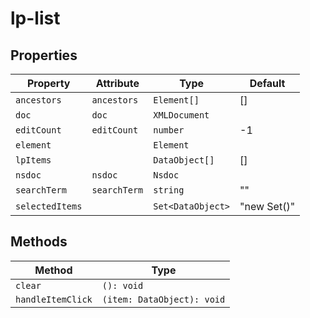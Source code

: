 # lp-list

## Properties

| Property        | Attribute    | Type              | Default     |
|-----------------|--------------|-------------------|-------------|
| `ancestors`     | `ancestors`  | `Element[]`       | []          |
| `doc`           | `doc`        | `XMLDocument`     |             |
| `editCount`     | `editCount`  | `number`          | -1          |
| `element`       |              | `Element`         |             |
| `lpItems`       |              | `DataObject[]`    | []          |
| `nsdoc`         | `nsdoc`      | `Nsdoc`           |             |
| `searchTerm`    | `searchTerm` | `string`          | ""          |
| `selectedItems` |              | `Set<DataObject>` | "new Set()" |

## Methods

| Method            | Type                       |
|-------------------|----------------------------|
| `clear`           | `(): void`                 |
| `handleItemClick` | `(item: DataObject): void` |
